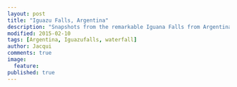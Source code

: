 ```yaml
---
layout: post
title: "Iguazu Falls, Argentina"
description: "Snapshots from the remarkable Iguana Falls from Argentina's viewpoints"
modified: 2015-02-10
tags: [Argentina, Iguazufalls, waterfall]
author: Jacqui
comments: true
image:
  feature:
published: true
---
```




<figure>
<a href="../images/IMG_9054.jpg"><img src="../images/th/IMG_9054.jpg" alt=""></a>
<figcaption></figcaption>
<a href="../images/IMG_9095.jpg"><img src="../images/th/IMG_9095.jpg" alt=""></a>
<a href="../images/IMG_9173.jpg"><img src="../images/th/IMG_9173.jpg" alt=""></a>
<a href="../images/IMG_9189.jpg"><img src="../images/th/IMG_9189.jpg" alt=""></a>
<a href="../images/IMG_9210.jpg"><img src="../images/th/IMG_9210.jpg" alt=""></a></figure>


<figure class="half">
	<a href="../images/IMG_4552.jpg"><img src="../images/th/IMG_4552.jpg" alt=""></a>
	<a href="../images/IMG_9035.jpg"><img src="../images/th/IMG_9035.jpg" alt=""></a>
	<a href="../images/IMG_3487.jpg"><img src="../images/th/IMG_3487.jpg" alt=""></a>
	<a href="../images/IMG_8166.jpg"><img src="../images/th/IMG_8166.jpg" alt=""></a>
<figcaption></figcaption></figure>


<figure class="half">
	<a href="../images/IMG_4598.jpg"><img src="../images/th/IMG_4598.jpg" alt=""></a>
	<a href="../images/IMG_4609.jpg"><img src="../images/th/IMG_4609.jpg" alt=""></a>
	<a href="../images/IMG_4615.jpg"><img src="../images/th/IMG_4615.jpg" alt=""></a>
	<a href="../images/IMG_4636.jpg"><img src="../images/th/IMG_4636.jpg" alt=""></a>
</figure>

<figure>
<a href="../images/IMG_9247.jpg"><img src="../images/th/IMG_9247.jpg" alt=""></a>
<figcaption></figcaption>
<a href="../images/IMG_9249.jpg"><img src="../images/th/IMG_9249.jpg" alt=""></a>
<a href="../images/IMG_9265.jpg"><img src="../images/th/IMG_9265.jpg" alt=""></a>
<a href="../images/IMG_9263.jpg"><img src="../images/th/IMG_9263.jpg" alt=""></a>
<a href="../images/IMG_9276.jpg"><img src="../images/th/IMG_9276.jpg" alt=""></a>
<a href="../images/IMG_9284.jpg"><img src="../images/th/IMG_9284.jpg" alt=""></a><a href="../images/IMG_9295.jpg"><img src="../images/th/IMG_9295.jpg" alt=""></a>
<a href="../images/IMG_9306.jpg"><img src="../images/th/IMG_9306.jpg" alt=""></a>
<a href="../images/IMG_9232.jpg"><img src="../images/th/IMG_9232.jpg" alt=""></a></figure>

<figure>
<a href="../images/IMG_9365.jpg"><img src="../images/th/IMG_9365.jpg" alt=""></a></figure>

